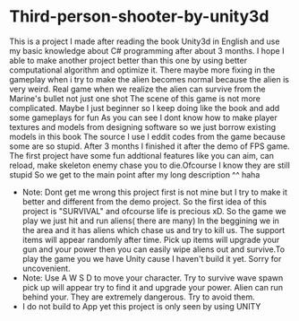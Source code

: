 # Third-person-shooter-by-unity3d
This is a project I made after reading the book Unity3d in English and use my basic knowledge about C# programming after about 3 months. 
I hope I able to make another project better than this one by using better computational algorithm and optimize it.
There maybe more fixing in the gameplay when i try to make the alien becomes normal because the alien is very weird. Real game when we realize the alien can survive from the Marine's bullet not just one shot
The scene of this game is not more complicated. Maybe I just beginner so I keep doing like the book and add some gameplays for fun
As you can see I dont know how to make player textures and models from designing software so we just borrow existing models in this book
The source I use I eddit codes from the game because some are so stupid. After 3 months I finished it after the demo of FPS game. 
The first project have some fun addtional features like you can aim, can reload, make skeleton enemy chase you to die.Ofcourse I know they are still stupid
So we get to the main point after my long description ^^ haha
* Note: Dont get me wrong this project first is not mine but I try to make it better and different from the demo project.
So the first idea of this project is "SURVIVAL" and ofcourse life is precious xD. So the game we play we just hit and run aliens( there are many)
In the beggining we in the area and it has aliens which chase us and try to kill us. The support items will appear randomly after time.
Pick up items will upgrade your gun and your power then you can easily wipe aliens out and survive.To play the game you we have Unity cause I haven't build it yet. Sorry for uncovenient.
* Note: Use A W S D to move your character. Try to survive wave spawn pick up will appear try to find it and upgrade your power.
Alien can run behind your. They are extremely dangerous. Try to avoid them. 
* I do not build to App yet this project is only seen by using UNITY
